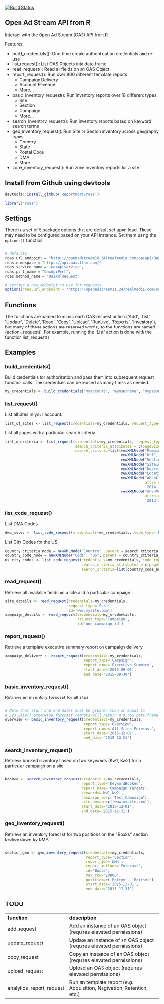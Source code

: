 <!-- README.md is generated from README.Rmd. Please edit that file -->
[![Build Status](https://travis-ci.org/ReportMort/roas.svg?branch=master)](https://travis-ci.org/ReportMort/roas)

Open Ad Stream API from R
-------------------------

Interact with the Open Ad Stream (OAS) API from R

Features:

-   build\_credentials(): One-time create authentication credentials and re-use
-   list\_request(): List OAS Objects into data.frame
-   read\_request(): Read all fields on an OAS Object
-   report\_request(): Run over 800 different template reports
    -   Campaign Delivery
    -   Account Revenue
    -   More...
-   basic\_inventory\_request(): Run inventory reports over 18 different types
    -   Site
    -   Section
    -   Campaign
    -   More...
-   search\_inventory\_request(): Run inventory reports based on keyword search terms
-   geo\_inventory\_request(): Run Site or Secton inventory across geography types
    -   Country
    -   State
    -   Postal Code
    -   DMA
    -   More...
-   zone\_inventory\_request(): Run zone inventory reports for a site

Install from Github using devtools
----------------------------------

``` r
devtools::install_github('ReportMort/roas')
```

``` r
library('roas')
```

Settings
--------

There is a set of 5 package options that are default set upon load. These may need to be configured based on your API instance. Set them using the `options()` function.

``` r

# defaults
roas.url_endpoint = "https://openadstream18.247realmedia.com/oasapi/OaxApi",
roas.namespace = "https://api.oas.tfsm.com/",
roas.service_name = "OaxApiService",
roas.port_name = "OaxApiPort",
roas.method_name = "OasXmlRequest"

# setting a new endpoint to use for requests
options(roas.url_endpoint = "https://openadstream11.247realmedia.com/oasapi/OaxApi")
```

Functions
---------

The functions are named to mimic each OAS request action ('Add', 'List', 'Update', 'Delete', 'Read', 'Copy', 'Upload', 'RunLive', 'Reports', 'Inventory'), but many of these actions are reserved words, so the functions are named {action}\_request(). For example, running the 'List' action is done with the function list\_request()

Examples
--------

### build\_credentials()

Build credentials for authorization and pass them into subsequent request function calls. The credentials can be reused as many times as needed.

``` r
my_credentials <- build_credentials('myaccount', 'myusername', 'mypassword')
```

### list\_request()

List all sites in your account.

``` r
list_of_sites <- list_request(credentials=my_credentials, request_type='Site')
```

List all pages with a particular search criteria.

``` r
list_w_criteria <- list_request(credentials=my_credentials, request_type='Page', 
                                search_criteria_attributes = c(pageSize=100), 
                                search_criteria=list(newXMLNode("Domain", "mySite"), 
                                                     newXMLNode("Url", "001"), 
                                                     newXMLNode("SectionId", "Ar%ves"), 
                                                     newXMLNode("SiteId", "ApiSite"), 
                                                     newXMLNode("Description", "My Page"), 
                                                     newXMLNode("LocationKey", "7"), 
                                                     newXMLNode("WhenCreated", 
                                                                attrs = c(condition = "GT"), 
                                                                '2014-12-31'), 
                                                     newXMLNode("WhenModified", 
                                                                attrs = c(condition = "GT"), 
                                                                '2013-12-31')))
```

### list\_code\_request()

List DMA Codes

``` r
dma_codes <- list_code_request(credentials=my_credentials, code_type='DMA')
```

List City Codes for the US

``` r
country_criteria_node = newXMLNode("Country", parent = search_criteria_node)
country_code_node = newXMLNode("Code", "US", parent = country_criteria_node)
us_city_codes <- list_code_request(credentials=my_credentials, code_type='City', 
                                   search_criteria_attributes = c(pageSize="20000"), 
                                   search_criteria=list(country_code_node))
```

### read\_request()

Retrieve all available fields on a site and a particular campaign

``` r
site_details <- read_request(credentials=my_credentials, 
                             request_type='Site', 
                             id='www.mysite.com')
campaign_details <- read_request(credentials=my_credentials, 
                                 request_type='Campaign', 
                                 id='one_campaign_id')
```

### report\_request()

Retrieve a template executive summary report on campaign delivery

``` r
campaign_delivery <- report_request(credentials=my_credentials, 
                                    report_type='Campaign',
                                    report_name='Executive Summary',
                                    start_date='2015-09-01', 
                                    end_date='2015-09-30')
```

### basic\_inventory\_request()

Retrieve an inventory forecast for all sites

``` r

# Note that start and end dates must be greater than or equal to 
# Sys.Date() otherwise forecast reprots will return a 0 row data.frame
overview <- basic_inventory_request(credentials=my_credentials, 
                                    report_type='Overview', 
                                    report_name='All Sites Forecast',
                                    start_date='2015-12-01', 
                                    end_date='2015-12-31')
```

### search\_inventory\_request()

Retrieve booked inventory based on two keywords (Kw1, Kw2) for a particular campaign on a site

``` r

booked <- search_inventory_request(credentials=my_credentials, 
                                   report_type='KeywordBooked', 
                                   report_name='Campaign Targets',
                                   keywords='Kw1,Kw2',
                                   campaign_id=c('Test_Campaign'),
                                   site_domain=c('www.mysite.com'),
                                   start_date='2015-12-01', 
                                   end_date='2015-12-31')
```

### geo\_inventory\_request()

Retrieve an inventory forecast for two positions on the "Books" section broken down by DMA

``` r

section_geo <- geo_inventory_request(credentials=my_credentials, 
                                     report_type='Section', 
                                     report_geo='DMA',
                                     report_outlook='Forecast',
                                     id='Books',
                                     max_row="20000",
                                     position=c('Bottom', 'Bottom1'),
                                     start_date='2015-12-01', 
                                     end_date='2015-12-31')
```

TODO
----

| function                   | description                                                            |
|:---------------------------|:-----------------------------------------------------------------------|
| add\_request               | Add an instance of an OAS object (requires elevated permissions)       |
| update\_request            | Update an instance of an OAS object (requires elevated permissions)    |
| copy\_request              | Copy an instance of an OAS object (requires elevated permissions)      |
| upload\_request            | Upload an OAS object (requires elevated permissions)                   |
| analytics\_report\_request | Run an template report (e.g. Acquisition, Nagivation, Retention, etc.) |

